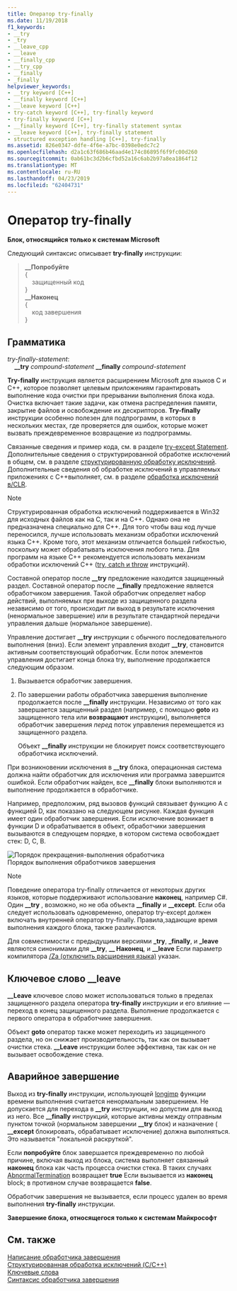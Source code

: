 ```yaml
---
title: Оператор try-finally
ms.date: 11/19/2018
f1_keywords:
- __try
- _try
- __leave_cpp
- __leave
- __finally_cpp
- __try_cpp
- __finally
- _finally
helpviewer_keywords:
- __try keyword [C++]
- __finally keyword [C++]
- __leave keyword [C++]
- try-catch keyword [C++], try-finally keyword
- try-finally keyword [C++]
- __finally keyword [C++], try-finally statement syntax
- __leave keyword [C++], try-finally statement
- structured exception handling [C++], try-finally
ms.assetid: 826e0347-ddfe-4f6e-a7bc-0398e0edc7c2
ms.openlocfilehash: d2a1c63f686b46aad4e174c86895f6f9fc00d260
ms.sourcegitcommit: 0ab61bc3d2b6cfbd52a16c6ab2b97a8ea1864f12
ms.translationtype: MT
ms.contentlocale: ru-RU
ms.lasthandoff: 04/23/2019
ms.locfileid: "62404731"
---
```

# <a name="try-finally-statement"></a>Оператор try-finally

**Блок, относящийся только к системам Microsoft**

Следующий синтаксис описывает **try-finally** инструкции:

> **\_\_Попробуйте**<br/>
> {<br/>
> &nbsp;&nbsp;&nbsp;&nbsp;защищенный код<br/>
> }<br/>
> **\_\_Наконец**<br/>
> {<br/>
> &nbsp;&nbsp;&nbsp;&nbsp;код завершения<br/>
> }<br/>

## <a name="grammar"></a>Грамматика

*try-finally-statement*:<br/>
&nbsp;&nbsp;&nbsp;&nbsp;**\_\_try** *compound-statement* **\_\_finally** *compound-statement*

**Try-finally** инструкция является расширением Microsoft для языков C и C++, которое позволяет целевым приложениям гарантировать выполнение кода очистки при прерывании выполнения блока кода. Очистка включает такие задачи, как отмена распределения памяти, закрытие файлов и освобождение их дескрипторов. **Try-finally** инструкции особенно полезен для подпрограмм, в которых в нескольких местах, где проверяется для ошибок, которые может вызвать преждевременное возвращение из подпрограммы.

Связанные сведения и пример кода, см. в разделе [try-except Statement](../cpp/try-except-statement.md). Дополнительные сведения о структурированной обработке исключений в общем, см. в разделе [структурированную обработку исключений](../cpp/structured-exception-handling-c-cpp.md). Дополнительные сведения об обработке исключений в управляемых приложениях с C++выполняет, см. в разделе [обработка исключений в/CLR](../extensions/exception-handling-cpp-component-extensions.md).

> [!NOTE]
> Структурированная обработка исключений поддерживается в Win32 для исходных файлов как на C, так и на C++. Однако она не предназначена специально для C++. Для того чтобы ваш код лучше переносился, лучше использовать механизм обработки исключений языка C++. Кроме того, этот механизм отличается большей гибкостью, поскольку может обрабатывать исключения любого типа. Для программ на языке C++ рекомендуется использовать механизм обработки исключений C++ ([try, catch и throw](../cpp/try-throw-and-catch-statements-cpp.md) инструкций).

Составной оператор после **__try** предложение находится защищенный раздел. Составной оператор после **__finally** предложение является обработчиком завершения. Такой обработчик определяет набор действий, выполняемых при выходе из защищенного раздела независимо от того, происходит ли выход в результате исключения (ненормальное завершение) или в результате стандартной передачи управления дальше (нормальное завершение).

Управление достигает **__try** инструкции с обычного последовательного выполнения (вниз). Если элемент управления входит **__try**, становится активным соответствующий обработчик. Если поток элементов управления достигает конца блока try, выполнение продолжается следующим образом.

1. Вызывается обработчик завершения.

1. По завершении работы обработчика завершения выполнение продолжается после **__finally** инструкции. Независимо от того как завершается защищенный раздел (например, с помощью **goto** из защищенного тела или **возвращают** инструкции), выполняется обработчик завершения *перед* поток управления перемещается из защищенного раздела.

   Объект **__finally** инструкции не блокирует поиск соответствующего обработчика исключений.

При возникновении исключения в **__try** блока, операционная система должна найти обработчик для исключения или программа завершится ошибкой. Если обработчик найден, все **__finally** блоки выполняются и выполнение продолжается в обработчике.

Например, предположим, ряд вызовов функций связывает функцию А с функцией D, как показано на следующем рисунке. Каждая функция имеет один обработчик завершения. Если исключение возникает в функции D и обрабатывается в объект, обработчики завершения вызываются в следующем порядке, в котором система освобождает стек: D, C, B.

![Порядок прекращения&#45;выполнения обработчика](../cpp/media/vc38cx1.gif "порядок прекращения&#45;выполнения обработчика") <br/>
Порядок выполнения обработчиков завершения

> [!NOTE]
> Поведение оператора try-finally отличается от некоторых других языков, которые поддерживают использование **наконец**, например C#.  Один **__try** , возможно, но не оба объекта **__finally** и **__except**.  Если оба следует использовать одновременно, оператор try-except должен включать внутренней оператор try-finally.  Правила,задающие время выполнения каждого блока, также различаются.

Для совместимости с предыдущими версиями **_try**, **_finally**, и **_leave** являются синонимами для **__try**, **__ Наконец**, и **__leave** Если параметр компилятора [/Za \(отключить расширения языка)](../build/reference/za-ze-disable-language-extensions.md) указан.

## <a name="the-leave-keyword"></a>Ключевое слово __leave

**__Leave** ключевое слово может использоваться только в пределах защищенного раздела оператора **try-finally** инструкции и его влияние — переход в конец защищенного раздела. Выполнение продолжается с первого оператора в обработчике завершения.

Объект **goto** оператор также может переходить из защищенного раздела, но он снижает производительность, так как он вызывает очистки стека. **__Leave** инструкции более эффективна, так как он не вызывает освобождение стека.

## <a name="abnormal-termination"></a>Аварийное завершение

Выход из **try-finally** инструкции, использующей [longjmp](../c-runtime-library/reference/longjmp.md) функции времени выполнения считается ненормальным завершением. Не допускается для перехода в **__try** инструкции, но допустим для выход из него. Все **__finally** инструкций, которые активны между отправным пунктом точкой (нормальном завершении **__try** блок) и назначение ( **__except** блокировать, обрабатывает исключение) должна выполняться. Это называется "локальной раскруткой".

Если **попробуйте** блок завершается преждевременно по любой причине, включая выход из блока, система выполняет связанный **наконец** блока как часть процесса очистки стека. В таких случаях [AbnormalTermination](/windows/desktop/Debug/abnormaltermination) возвращает **true** Если вызывается из **наконец** block; в противном случае возвращается **false**.

Обработчик завершения не вызывается, если процесс удален во время выполнения **try-finally** инструкции.

**Завершение блока, относящегося только к системам Майкрософт**

## <a name="see-also"></a>См. также

[Написание обработчика завершения](../cpp/writing-a-termination-handler.md)<br/>
[Структурированная обработка исключений (C/C++)](../cpp/structured-exception-handling-c-cpp.md)<br/>
[Ключевые слова](../cpp/keywords-cpp.md)<br/>
[Синтаксис обработчика завершения](/windows/desktop/Debug/termination-handler-syntax)